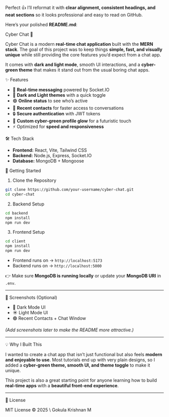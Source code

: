 Perfect 👍 I’ll reformat it with **clear alignment, consistent headings, and neat sections** so it looks professional and easy to read on GitHub.

Here’s your polished **README.md**:

Cyber Chat 💬

Cyber Chat is a modern **real-time chat application** built with the **MERN stack**.
The goal of this project was to keep things **simple, fast, and visually unique** while still providing the core features you’d expect from a chat app.

It comes with **dark and light mode**, smooth UI interactions, and a **cyber-green theme** that makes it stand out from the usual boring chat apps.

 ✨ Features

* 💬 **Real-time messaging** powered by Socket.IO
* 🌙 **Dark and Light themes** with a quick toggle
* 🟢 **Online status** to see who’s active
* 📱 **Recent contacts** for faster access to conversations
* 🔒 **Secure authentication** with JWT tokens
* 🎨 **Custom cyber-green profile glow** for a futuristic touch
* ⚡ Optimized for **speed and responsiveness**

 🛠️ Tech Stack

* **Frontend:** React, Vite, Tailwind CSS
* **Backend:** Node.js, Express, Socket.IO
* **Database:** MongoDB + Mongoose


🚀 Getting Started

1. Clone the Repository

```bash
git clone https://github.com/your-username/cyber-chat.git
cd cyber-chat
```
 2. Backend Setup

```bash
cd backend
npm install
npm run dev
```
 3. Frontend Setup

```bash
cd client
npm install
npm run dev
```

* Frontend runs on → `http://localhost:5173`
* Backend runs on → `http://localhost:5000`

👉 Make sure **MongoDB is running locally** or update your **MongoDB URI** in `.env`.

---
📸 Screenshots (Optional)

* 🌙 Dark Mode UI
* ☀️ Light Mode UI
* 🟢 Recent Contacts + Chat Window

*(Add screenshots later to make the README more attractive.)*

---

💡 Why I Built This

I wanted to create a chat app that isn’t just functional but also feels **modern and enjoyable to use**.
Most tutorials end up with very plain designs, so I added a **cyber-green theme, smooth UI, and theme toggle** to make it unique.

This project is also a great starting point for anyone learning how to build **real-time apps** with a **beautiful front-end experience**.

---

📜 License

MIT License © 2025 \ Gokula Krishnan M
